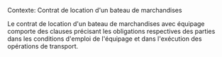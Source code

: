 Contexte: Contrat de location d'un bateau de marchandises

Le contrat de location d'un bateau de marchandises avec équipage comporte des clauses précisant les obligations respectives des parties dans les conditions d'emploi de l'équipage et dans l'exécution des opérations de transport.